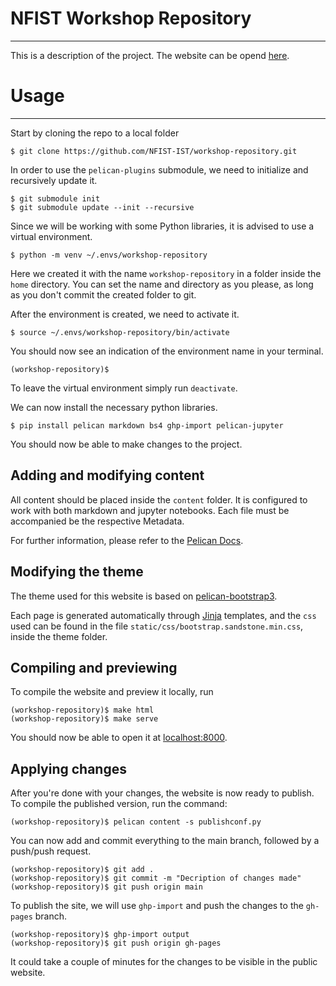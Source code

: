 # NFIST Workshop Repository
---
This is a description of the project. The website can be opend [here](https://nfist-ist.github.io/workshop-repository/).

# Usage
---
Start by cloning the repo to a local folder

```
$ git clone https://github.com/NFIST-IST/workshop-repository.git
```

In order to use the `pelican-plugins` submodule, we need to initialize and 
recursively update it.

```
$ git submodule init 
$ git submodule update --init --recursive
```

Since we will be working with some Python libraries, it is advised to use a 
virtual environment. 

```
$ python -m venv ~/.envs/workshop-repository
```

Here we created it with the name `workshop-repository` in a folder inside the 
`home` directory. You can set the name and directory as you please, as long as
you don't commit the created folder to git.

After the environment is created, we need to activate it.
```
$ source ~/.envs/workshop-repository/bin/activate
```

You should now see an indication of the environment name in your terminal.
```
(workshop-repository)$
```
To leave the virtual environment simply run `deactivate`.

We can now install the necessary python libraries.
```
$ pip install pelican markdown bs4 ghp-import pelican-jupyter
```

You should now be able to make changes to the project.

## Adding and modifying content

All content should be placed inside the `content` folder. It is configured to
work with both markdown and jupyter notebooks. Each file must be accompanied 
be the respective Metadata.

For further information, please refer to the 
[Pelican Docs](https://docs.getpelican.com/en/latest/).

## Modifying the theme
The theme used for this website is based on
[pelican-bootstrap3](https://github.com/getpelican/pelican-themes/tree/master/pelican-bootstrap3).

Each page is generated automatically through [Jinja](jinja.palletsprojects.com)
templates, and the `css` used can be found in the file `static/css/bootstrap.sandstone.min.css`,
inside the theme folder.

## Compiling and previewing
To compile the website and preview it locally, run

```
(workshop-repository)$ make html
(workshop-repository)$ make serve
```
You should now be able to open it at [localhost:8000](localhost:8000).

## Applying changes
After you're done with your changes, the website is now ready to publish. 
To compile the published version, run the command:
```
(workshop-repository)$ pelican content -s publishconf.py
```

You can now add and commit everything to the main branch, followed by a
push/push request.

```
(workshop-repository)$ git add .
(workshop-repository)$ git commit -m "Decription of changes made"
(workshop-repository)$ git push origin main

```
To publish the site, we will use `ghp-import` and push the changes to the 
`gh-pages` branch.

```
(workshop-repository)$ ghp-import output
(workshop-repository)$ git push origin gh-pages
```
It could take a couple of minutes for the changes to be visible in the public
website.




